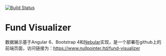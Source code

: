 
[![Build Status](https://travis-ci.com/nullpointer/fund-visualizer.svg?branch=master)](https://travis-ci.com/nullpointer/fund-visualizer)

# Fund Visualizer 

数据展示基于Angular 6、Bootstrap 4和[Nebular](https://github.com/akveo/nebular)实现，是一个部署在github上的前端页面，访问链接为：<https://www.nullpointer.ltd/fund-visualizer>
